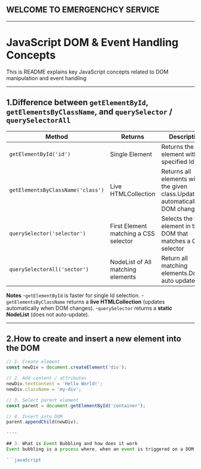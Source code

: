 ## WELCOME TO EMERGENCHCY SERVICE
---

# JavaScript DOM & Event Handling Concepts

This is README explains key JavaScript concepts related to DOM manipulation and event handling

---

## 1.Difference between `getElementById`, `getElementsByClassName`, and `querySelector` / `querySelectorAll`

| Method                            | Returns                               | Description                                                                | Example                                          |
| --------------------------------- | ------------------------------------- | -------------------------------------------------------------------------- | ------------------------------------------------ |
| `getElementById('id')`            | Single Element                        | Returns the element with the specified Id                                  | `document.getElementById(myId)`                  |
| `getElementsByClassName('class')` | Live HTMLCollection                   | Returns all elements with the given class.Update automatically DOM changes | `document.getElementsByClassName('myClassName')` |
| `querySelector('selector')`       | First Element matching a CSS selector | Selects the first element in the DOM that matches a CSS selector           | `document.querySelectory('.class')`              |
| `querySelectorAll('sector')`      | NodeList of All matching elements     | Return all matching elements.Dosen't auto update                           | `document.querySelectorAll('.Class')`            |

**Notes**
-`getElementById` is faster for single Id selection.
-`getElementsByClassName` returns a **live HTMLCollection** (updates automatically when DOM changes).
-`querySelector` returns a **static NodeList** (does not auto-update).

----

## 2.How to create and insert a new element into the DOM  

```javascript
// 1. Create element
const newDiv = document.createElement('div');

// 2. Add content / attributes
newDiv.textContent = 'Hello World!';
newDiv.className = 'my-div';

// 3. Select parent element
const parent = document.getElementById('container');

// 4. Insert into DOM
parent.appendChild(newDiv);

----

## 3. What is Event Bubbling and how does it work
Event bubbling is a process where, when an event is triggered on a DOM element, it bubbles up to the parent element and continues upwards.

```javaScript
